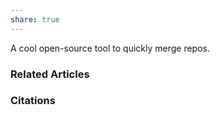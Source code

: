 ```yaml
---
share: true
---
```


A cool open-source tool to quickly merge repos.

### Related Articles

### Citations
